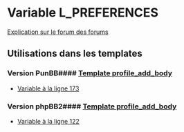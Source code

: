 # Variable L_PREFERENCES
[Explication sur le forum des forums](http://forum.forumactif.com/t294113-listing-des-variables#L_PREFERENCES)
## Utilisations dans les templates
### Version PunBB#### [Template profile_add_body](punbb/profile_add_body.md)
* [Variable à la ligne 173](../punbb/profile_add_body.tpl#L173)
### Version phpBB2#### [Template profile_add_body](subsilver/profile_add_body.md)
* [Variable à la ligne 122](../subsilver/profile_add_body.tpl#L122)